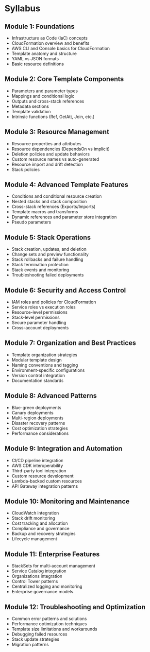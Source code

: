 # Syllabus

## Module 1: Foundations

- Infrastructure as Code (IaC) concepts
- CloudFormation overview and benefits
- AWS CLI and Console basics for CloudFormation
- Template anatomy and structure
- YAML vs JSON formats
- Basic resource definitions

## Module 2: Core Template Components

- Parameters and parameter types
- Mappings and conditional logic
- Outputs and cross-stack references
- Metadata sections
- Template validation
- Intrinsic functions (Ref, GetAtt, Join, etc.)

## Module 3: Resource Management

- Resource properties and attributes
- Resource dependencies (DependsOn vs implicit)
- Deletion policies and update behaviors
- Custom resource names vs auto-generated
- Resource import and drift detection
- Stack policies

## Module 4: Advanced Template Features

- Conditions and conditional resource creation
- Nested stacks and stack composition
- Cross-stack references (Exports/Imports)
- Template macros and transforms
- Dynamic references and parameter store integration
- Pseudo parameters

## Module 5: Stack Operations

- Stack creation, updates, and deletion
- Change sets and preview functionality
- Stack rollbacks and failure handling
- Stack termination protection
- Stack events and monitoring
- Troubleshooting failed deployments

## Module 6: Security and Access Control

- IAM roles and policies for CloudFormation
- Service roles vs execution roles
- Resource-level permissions
- Stack-level permissions
- Secure parameter handling
- Cross-account deployments

## Module 7: Organization and Best Practices

- Template organization strategies
- Modular template design
- Naming conventions and tagging
- Environment-specific configurations
- Version control integration
- Documentation standards

## Module 8: Advanced Patterns

- Blue-green deployments
- Canary deployments
- Multi-region deployments
- Disaster recovery patterns
- Cost optimization strategies
- Performance considerations

## Module 9: Integration and Automation

- CI/CD pipeline integration
- AWS CDK interoperability
- Third-party tool integration
- Custom resource development
- Lambda-backed custom resources
- API Gateway integration patterns

## Module 10: Monitoring and Maintenance

- CloudWatch integration
- Stack drift monitoring
- Cost tracking and allocation
- Compliance and governance
- Backup and recovery strategies
- Lifecycle management

## Module 11: Enterprise Features

- StackSets for multi-account management
- Service Catalog integration
- Organizations integration
- Control Tower patterns
- Centralized logging and monitoring
- Enterprise governance models

## Module 12: Troubleshooting and Optimization

- Common error patterns and solutions
- Performance optimization techniques
- Template size limitations and workarounds
- Debugging failed resources
- Stack update strategies
- Migration patterns